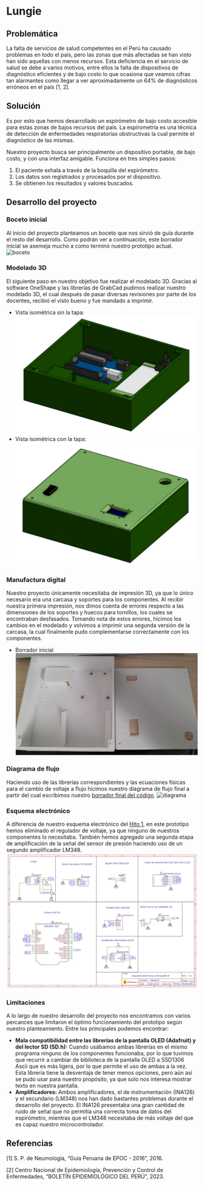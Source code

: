# Lungie
## Problemática
La falta de servicios de salud competentes en el Perú ha causado problemas en todo el país, pero las zonas que más afectadas se han visto han sido aquellas con menos recursos.
Esta deficiencia en el servicio de salud se debe a varios motivos, entre ellos la falta de dispositivos de diagnóstico eficientes y de bajo costo lo que ocasiona que veamos cifras tan alarmantes como llegar a ver aproximadamente un 64% de diagnósticos erróneos en el país [1, 2].
## Solución
Es por esto que hemos desarrollado un espirómetro de bajo costo accesible para estas zonas de bajos recursos del país.
La espirometría es una técnica de detección de enfermedades respiratorias obstructivas la cual permite el diagnóstico de las mismas. 

Nuestro proyecto busca ser principalmente un dispositivo portable, de bajo costo, y con una interfaz amigable.
Funciona en tres simples pasos:
1. El paciente exhala a través de la boquilla del espirómetro.
2. Los datos son registrados y procesados por el dispositivo.
3. Se obtienen los resultados y valores buscados.
## Desarrollo del proyecto
### Boceto inicial
Al inicio del proyecto planteamos un boceto que nos sirvió de guía durante el resto del desarrollo.
Como podrán ver a continuación, este borrador inicial se asemeja mucho a como terminó nuestro prototipo actual.
![boceto](https://github.com/leomachiavello/FundBio2024-2/blob/main/Im%C3%A1genes/prototipo_caja.jpeg?raw=true)
### Modelado 3D
El siguiente paso en nuestro objetivo fue realizar el modelado 3D.
Gracias al software OneShape y las librerías de GrabCad pudimos realizar nuestro modelado 3D, el cual después de pasar diversas revisiones por parte de los docentes, recibió el visto bueno y fue mandado a imprimir.
- Vista isométrica sin la tapa:
![sin_tapa](https://github.com/leomachiavello/FundBio2024-2/blob/main/Hardware/Dise%C3%B1o%20mec%C3%A1nico/Renders/Ensamblado/1.jpeg?raw=true)
- Vista isométrica con la tapa:
![con_tapa](https://github.com/leomachiavello/FundBio2024-2/blob/main/Hardware/Dise%C3%B1o%20mec%C3%A1nico/Renders/Ensamblado/2.jpeg?raw=true)
### Manufactura digital
Nuestro proyecto únicamente necesitaba de impresión 3D, ya que lo único necesario era una carcasa y soportes para los componentes.
Al recibir nuestra primera impresión, nos dimos cuenta de errores respecto a las dimensiones de los soportes y huecos para tornillos, los cuales se encontraban desfasados.
Tomando nota de estos errores, hicimos los cambios en el modelado y volvimos a imprimir una segunda versión de la carcasa, la cual finalmente pudo complementarse correctamente con los componentes.
- Borrador inicial
![primera_impresión](https://github.com/leomachiavello/FundBio2024-2/blob/main/Hardware/Dise%C3%B1o%20mec%C3%A1nico/Impresiones/Primer_modelo_borrador.png?raw=true)
### Diagrama de flujo
Haciendo uso de las librerías correspondientes y las ecuaciones físicas para el cambio de voltaje a flujo hicimos nuestro diagrama de flujo final a partir del cual escribimos nuestro [borrador final del código](https://github.com/leomachiavello/FundBio2024-2/blob/main/Software/borradores/borrador6/borrador6.ino).
![diagrama](https://github.com/leomachiavello/FundBio2024-2/blob/main/Hitos/Hito%202/Im%C3%A1genes%20Hito%202/diagrama_de_flujo_final.jpg?raw=true)
### Esquema electrónico
A diferencia de nuestro esquema electrónico del [Hito 1](https://github.com/leomachiavello/FundBio2024-2/blob/main/Hitos/Hito_1.md), en este prototipo hemos eliminado el regulador de voltaje, ya que ninguno de nuestros componentes lo necesitaba.
También hemos agregado una segunda etapa de amplificación de la señal del sensor de presión haciendo uso de un segundo amplificador LM348.
![esquema](https://github.com/leomachiavello/FundBio2024-2/blob/main/Hardware/Dise%C3%B1o%20electr%C3%B3nico/Esquema_electr%C3%B3nico_final.jpg?raw=true)
### Limitaciones
A lo largo de nuestro desarrollo del proyecto nos encontramos con varios percances que limitaron el óptimo funcionamiento del prototipo según nuestro planteamiento. Entre los principales podemos encontrar:
- **Mala compatibilidad entre las librerías de la pantalla OLED (Adafruit) y del lector SD (SD.h):** Cuando usábamos ambas librerías en el mismo programa ninguno de los componentes funcionaba, por lo que tuvimos que recurrir a cambiar de biblioteca de la pantalla OLED a SSD1306 Ascii que es más ligera, por lo que permite el uso de ambas a la vez. Esta librería tiene la desventaja de tener menos opciones, pero aún así se pudo usar para nuestro propósito, ya que solo nos interesa mostrar texto en nuestra pantalla.
- **Amplificadores:** Ambos amplificadores, el de instrumentación (INA126) y el secundario (LM348) nos han dado bastantes problemas durante el desarrollo del proyecto. El INA126 presentaba una gran cantidad de ruido de señal que no permitía una correcta toma de datos del espirómetro, mientras que el LM348 necesitaba de más voltaje del que es capaz nuestro microcontrolador. 
## Referencias
[1] S. P. de Neumología, “Guía Peruana de EPOC - 2016”, 2016.

[2] Centro Nacional de Epidemiología, Prevención y Control de Enfermedades, “BOLETÍN EPIDEMIOLÓGICO DEL PERÚ”, 2023.

